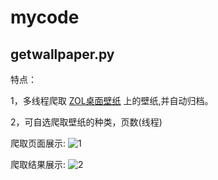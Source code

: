 # mycode

## getwallpaper.py

特点：

1，多线程爬取 [ZOL桌面壁纸](http://desk.zol.com.cn/ "wallpaper") 上的壁纸,并自动归档。

2，可自选爬取壁纸的种类，页数(线程)

爬取页面展示:
![1](https://github.com/gitduk/mycode/blob/master/screenshots/show.png)

爬取结果展示:
![2](https://github.com/gitduk/mycode/blob/master/screenshots/show1.png)
